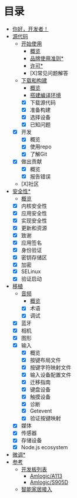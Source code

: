 # 目录

* [你好，开发者！](README.md)
* [源代码](source/getting_started/overview.md)
	* [开始使用](source/getting_started/overview.md)
		* [概览](source/getting_started/overview.md)
		* [品牌使用准则*](source/getting_started/brand_guidelines.md)
		* [许可*](source/getting_started/licenses.md)
		* [X]常见问题解答
	* [下载和构建](source/downloading_building/requirements.md)
		* [概览](source/downloading_building/requirements.md)
		* [搭建编译环境](source/downloading_building/build_env.md)
		* [X] 下载源代码
		* [X] 准备构建
		* [X] 选择设备
		* [X] 已知问题
	* [X] 开发
		* [X] 概览
		* [X] 使用repo
		* [X] 了解Git
	* [X] 做出贡献
		* [X] 概览
		* [X] 报告错误	
	* [X]社区
* [安全性*](security/overview.md)
	* [概览](security/overview.md)
	* [X] 内核安全性
	* [X] 应用安全性
	* [X] 实现安全性
	* [X] 更新和资源
	* [X] 致谢
	* [X] 应用签名
	* [X] 身份验证
	* [X] 密钥存储区
	* [X] 加密
	* [X] SELinux
	* [X] 验证启动
* [移植](porting/overview.md)
	* [音频](porting/overview.md)
		* [概览](porting/overview.md)
		* [X] 术语
		* [X] 调试
	* [X] 蓝牙
	* [X] 相机
	* [X] 图形
	* [X] 输入
		* [X] 概览
		* [X] 按键布局文件
		* [X] 按键字符映射文件
		* [X] 输入设备配置文件
		* [X] 迁移指南
		* [X] 键盘设备
		* [X] 触摸设备
		* [X] 诊断
		* [X] Getevent
		* [X] 验证按键映射
	* [X] 媒体
	* [X] 传感器
	* [X] 存储设备
	* [X] Node.js ecosystem
* [微调*](tuning/overview.md)
* [参考](reference/overview.md)
	* [开发板列表](reference/dev_board/board_list.md)
		* [Amlogic/A113](reference/dev_board/amlogic/a113.md)
		* [Amlogic/S905D](reference/dev_board/amlogic/s905d.md)
	* [智能家居接入](https://rokid.github.io/rokid-homebase-docs/)
